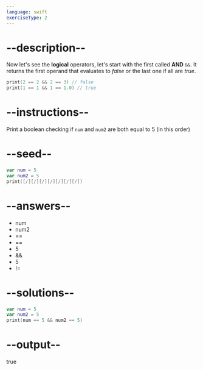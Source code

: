 ```yaml
---
language: swift
exerciseType: 2
---
```


# --description--

Now let's see the **logical** operators, let's start with the first called __AND__ `&&`.
It returns the first operand that evaluates to *false* or the last one if all are *true*.
```swift
print(2 == 2 && 2 == 3) // false
print(1 == 1 && 1 == 1.0) // true
```

# --instructions--

Print a boolean checking if `num` and `num2` are both equal to 5 (in this order)

# --seed--

```swift
var num = 5
var num2 = 5
print([/][/][/][/][/][/][/])
```

# --answers--

- num 
- num2 
- == 
- == 
- 5
-  && 
- 5
- != 

# --solutions--

```swift
var num = 5
var num2 = 5
print(num == 5 && num2 == 5)
```

# --output--

true
